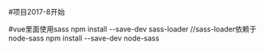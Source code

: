 #项目2017-8开始

#vue里面使用sass
npm install --save-dev sass-loader
//sass-loader依赖于node-sass
npm install --save-dev node-sass

<style lang="scss">//这里是scss写sass报错
